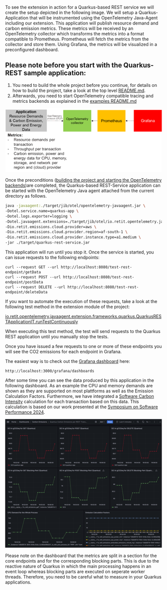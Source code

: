 To see the extension in action for a Quarkus-based REST service we will create the setup depicted in the following image. We will setup a Quarkus-Application that will be instrumented using the OpenTelemetry Java-Agent including our extension. This application will publish resource demand and carbon emission metrics. These metrics will be received by an OpenTelemetry collector which transforms the metrics into a format compatible to Prometheus. Prometheus will fetch the metrics from the collector and store them. Using Grafana, the metrics will be visualized in a preconfigured dashboard.

## Please note before you start with the Quarkus-REST sample application:

1. You need to build the whole project before you continue, for details on how to build the project, take a look at the top level [README.md](../../README.md#building-the-project).
2. Afterwards, you need to start OpenTelemetry compatible tracing and metrics backends as explained in the [examples README.md](../README.md#starting-opentelemetry-backends-for-the-example-applications)


![demo_architecture.png](../../img/demo_architecture.png)

Once the preconditions ([building the project and starting the OpenTelemetry backends](#please-note-before-you-start-with-the-jdk8-sample-application))are completed, the Quarkus-based REST-Service application can be started with the OpenTelemetry Java agent attached from the current directory as follows.
```bash
java -javaagent:./target/jib/otel/opentelemetry-javaagent.jar \
-Dotel.service.name=quarkus-app \
-Dotel.logs.exporter=logging \
-Dotel.javaagent.extensions=./target/jib/otel/io.retit.opentelemetry.javaagent.extension.jar \
-Dio.retit.emissions.cloud.provider=aws \
-Dio.retit.emissions.cloud.provider.region=af-south-1 \
-Dio.retit.emissions.cloud.provider.instance.type=a1.medium \
-jar ./target/quarkus-rest-service.jar
```

This application will run until you stop it. Once the service is started, you can issue requests to the following endpoints:

    curl --request GET --url http://localhost:8080/test-rest-endpoint/getData
    curl --request POST --url http://localhost:8080/test-rest-endpoint/postData
    curl --request DELETE --url http://localhost:8080/test-rest-endpoint/deleteData

If you want to automate the execution of these requests, take a look at the following test method in the extension module of the project:

[io.retit.opentelemetry.javaagent.extension.frameworks.quarkus.QuarkusRESTApplicationIT.runTestContinuously](../../extension/src/test/java/io/retit/opentelemetry/javaagent/extension/frameworks/quarkus/QuarkusRESTApplicationIT.java)

When executing this test method, the test will send requests to the Quarkus REST application until you manually stop the tests.

Once you have issued a few requests to one or more of these endpoints you will see the CO2 emissions for each endpoint in Grafana.


The easiest way is to check out the [Grafana dashboard](http://localhost:3000/grafana/dashboards) here:

    http://localhost:3000/grafana/dashboards

After some time you can see the data produced by this application in the following dashboard. As an example the CPU and memory demands are shown as they are supported on most plattforms as well as the Emission Calculation Factors. Furthermore, we have integrated a [Software Carbon Intensity](https://sci.greensoftware.foundation/) calculation for each transaction based on this data. This calculation is based on our work presented at the [Symposium on Software Performance 2024](https://fb-swt.gi.de/fileadmin/FB/SWT/Softwaretechnik-Trends/Verzeichnis/Band_44_Heft_4/SSP24_16_camera-ready_5255.pdf).

![dashboard.png](../../img/quarkus_dashboard.png)

Please note on the dashboard that the metrics are split in a section for the core endpoints and for the corresponding blocking parts. This is due to the reactive nature of Quarkus in which the main processing happens in an event loop whereas blocking parts are executed on seperate worker threads. Therefore, you need to be careful what to measure in your Quarkus applications. 